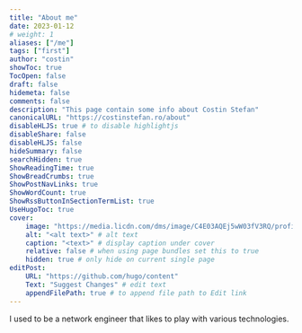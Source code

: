 ```yaml
---
title: "About me"
date: 2023-01-12
# weight: 1
aliases: ["/me"]
tags: ["first"]
author: "costin"
showToc: true
TocOpen: false
draft: false
hidemeta: false
comments: false
description: "This page contain some info about Costin Stefan"
canonicalURL: "https://costinstefan.ro/about"
disableHLJS: true # to disable highlightjs
disableShare: false
disableHLJS: false
hideSummary: false
searchHidden: true
ShowReadingTime: true
ShowBreadCrumbs: true
ShowPostNavLinks: true
ShowWordCount: true
ShowRssButtonInSectionTermList: true
UseHugoToc: true
cover:
    image: "https://media.licdn.com/dms/image/C4E03AQEj5wW03fV3RQ/profile-displayphoto-shrink_800_800/0/1595945030878?e=1678924800&v=beta&t=74Z3eJPXjTnLas61Y2VD4ew9tP9B7xlCizjGXXMRoLs" # image path/url
    alt: "<alt text>" # alt text
    caption: "<text>" # display caption under cover
    relative: false # when using page bundles set this to true
    hidden: true # only hide on current single page
editPost:
    URL: "https://github.com/hugo/content"
    Text: "Suggest Changes" # edit text
    appendFilePath: true # to append file path to Edit link
---
```

I used to be a network engineer that likes to play with various technologies.

